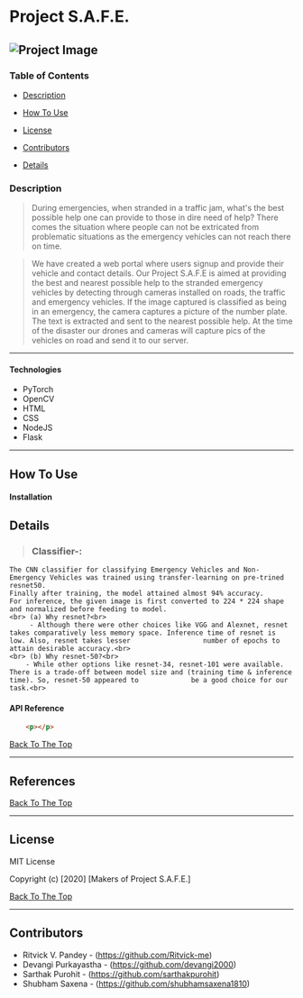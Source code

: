 # Project S.A.F.E.

![Project Image](project-image-url)
---

### Table of Contents

- [Description](#description)
- [How To Use](#how-to-use)

- [License](#license)
- [Contributors](#contributors)
- [Details](#details)

### Description

> During emergencies, when stranded in a traffic jam, what's the best possible help one can provide to those in dire need of help? There comes the situation where people can not be extricated from problematic situations as the emergency vehicles can not reach there on time.

> We have created a web portal where users signup and provide their vehicle and contact details. Our Project S.A.F.E is aimed at providing the best and nearest possible help to the stranded emergency vehicles by detecting through cameras installed on roads, the traffic and emergency vehicles. If the image captured  is classified as being in an emergency, the camera captures a picture of the number plate. The text is extracted and sent to the nearest possible help. At the time of the disaster our drones and cameras will capture pics of the vehicles on road and send it to our server.

---



#### Technologies

- PyTorch
- OpenCV
- HTML
- CSS
- NodeJS
- Flask

---

## How To Use

#### Installation



## Details
> ### Classifier-: 
    The CNN classifier for classifying Emergency Vehicles and Non-Emergency Vehicles was trained using transfer-learning on pre-trined resnet50.
    Finally after training, the model attained almost 94% accuracy.
    For inference, the given image is first converted to 224 * 224 shape and normalized before feeding to model.
    <br> (a) Why resnet?<br>
         - Although there were other choices like VGG and Alexnet, resnet takes comparatively less memory space. Inference time of resnet is low. Also, resnet takes lesser                  number of epochs to attain desirable accuracy.<br>
    <br> (b) Why resnet-50?<br>
        - While other options like resnet-34, resnet-101 were available. There is a trade-off between model size and (training time & inference time). So, resnet-50 appeared to             be a good choice for our task.<br>
    
    

    

#### API Reference

```html
    <p></p>
```
[Back To The Top](#read-me-template)

---

## References
[Back To The Top](#read-me-template)

---

## License

MIT License

Copyright (c) [2020] [Makers of Project S.A.F.E.]


[Back To The Top](#read-me-template)

---

## Contributors

- Ritvick V. Pandey - (https://github.com/Ritvick-me)
- Devangi Purkayastha - (https://github.com/devangi2000)
- Sarthak Purohit - (https://github.com/sarthakpurohit)
- Shubham Saxena - (https://github.com/shubhamsaxena1810)

